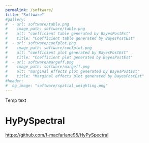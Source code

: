 ```yaml
---
permalink: /software/
title: "Software"
#gallery:
#  - url: software/table.png
#    image_path: software/table.png
#    alt: "coefficient table generated by BayesPostEst"
#    title: "Coefficient table generated by BayesPostEst"
#  - url: software/coefplot.png
#    image_path: software/coefplot.png
#    alt: "coefficient plot generated by BayesPostEst"
#    title: "Coefficient plot generated by BayesPostEst"
#  - url: software/margeff.png
#    image_path: software/margeff.png
#    alt: "marginal effects plot generated by BayesPostEst"
#    title: "Marginal effects plot generated by BayesPostEst"
#header:
#  og_image: "software/spatial_weighting.png"
---
```


Temp text

# HyPySpectral

https://github.com/f-macfarlane95/HyPySpectral